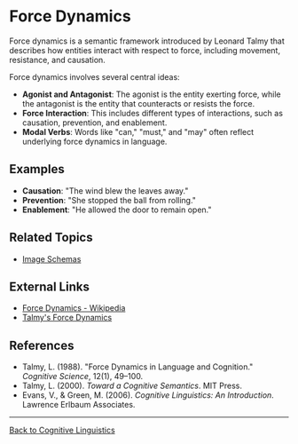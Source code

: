 # Force Dynamics

Force dynamics is a semantic framework introduced by Leonard Talmy that describes how entities interact with respect to force, including movement, resistance, and causation.

Force dynamics involves several central ideas:

- **Agonist and Antagonist**: The agonist is the entity exerting force, while the antagonist is the entity that counteracts or resists the force.
- **Force Interaction**: This includes different types of interactions, such as causation, prevention, and enablement.
- **Modal Verbs**: Words like "can," "must," and "may" often reflect underlying force dynamics in language.


## Examples

- **Causation**: "The wind blew the leaves away."
- **Prevention**: "She stopped the ball from rolling."
- **Enablement**: "He allowed the door to remain open."

## Related Topics

- [Image Schemas](Image-Schemas.md)

## External Links

- [Force Dynamics - Wikipedia](https://en.wikipedia.org/wiki/Force_dynamics)
- [Talmy's Force Dynamics](http://www.talmian.org/force-dynamics/)

## References

- Talmy, L. (1988). "Force Dynamics in Language and Cognition." *Cognitive Science*, 12(1), 49–100.
- Talmy, L. (2000). *Toward a Cognitive Semantics*. MIT Press.
- Evans, V., & Green, M. (2006). *Cognitive Linguistics: An Introduction*. Lawrence Erlbaum Associates.

---

[Back to Cognitive Linguistics](../README.md)
